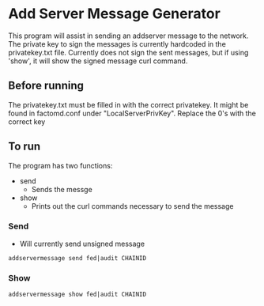 Add Server Message Generator
======
This program will assist in sending an addserver message to the network. The private key to sign the messages is currently hardcoded in the privatekey.txt file. Currently does not sign the sent messages, but if using 'show', it will show the signed message curl command.
## Before running
The privatekey.txt must be filled in with the correct privatekey. It might be found in factomd.conf under "LocalServerPrivKey". Replace the 0's with the correct key
## To run
The program has two functions:
* send
  * Sends the messge
* show
  * Prints out the curl commands necessary to send the message

### Send
* Will currently send unsigned message

```
addservermessage send fed|audit CHAINID
```

### Show
```
addservermessage show fed|audit CHAINID
```
